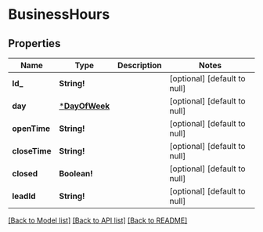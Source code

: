 # BusinessHours

## Properties
Name | Type | Description | Notes
------------ | ------------- | ------------- | -------------
**Id_** | **String!** |  | [optional] [default to null]
**day** | [***DayOfWeek**](DayOfWeek.md) |  | [optional] [default to null]
**openTime** | **String!** |  | [optional] [default to null]
**closeTime** | **String!** |  | [optional] [default to null]
**closed** | **Boolean!** |  | [optional] [default to null]
**leadId** | **String!** |  | [optional] [default to null]

[[Back to Model list]](../README.md#documentation-for-models) [[Back to API list]](../README.md#documentation-for-api-endpoints) [[Back to README]](../README.md)


